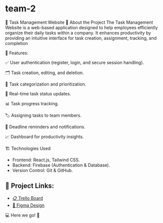 # team-2
📝 Task Management Website
📖 About the Project
The Task Management Website is a web-based application designed to help employees efficiently organize their daily tasks within a company. It enhances productivity by providing an intuitive interface for task creation, assignment, tracking, and completion

🚀 Features:

✅ User authentication (register, login, and secure session handling).

🗂️ Task creation, editing, and deletion.

📌 Task categorization and prioritization.

🔄 Real-time task status updates.

📊 Task progress tracking.

🏷️ Assigning tasks to team members.

📅 Deadline reminders and notifications.

📈 Dashboard for productivity insights.

🏗️ Technologies Used

- Frontend: React.js, Tailwind CSS.
- Backend: Firebase (Authentication & Database).
- Version Control: Git & GitHub.

## 📌 Project Links:

- [📋 Trello Board](https://trello.com/b/lQQBLsq1/react-project)
- [🎨 Figma Design](<https://www.figma.com/design/8Qgm0uNobSVQGTxzSwohtx/To-do-List-Web-App-Design-(Community)?node-id=16-34&p=f&t=HUL1xTXf75tOY8JA-0>)

💻 Here we go! 🚀
